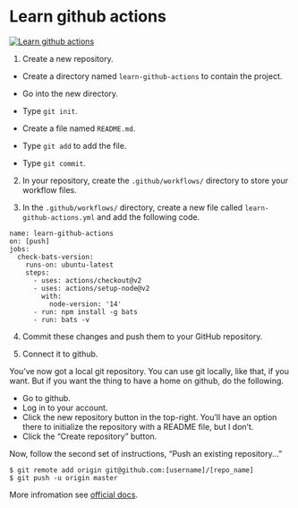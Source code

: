 # Learn github actions

[![Learn github actions](https://github.com/ishxiao/learn-github-actions/actions/workflows/learn-github-actions.yml/badge.svg)](https://github.com/ishxiao/learn-github-actions/actions/workflows/learn-github-actions.yml)

1. Create a new repository.

- Create a directory named `learn-github-actions` to contain the project.

- Go into the new directory.

- Type `git init`.

- Create a file named `README.md`.

- Type `git add` to add the file.

- Type `git commit`.

2. In your repository, create the `.github/workflows/` directory to store your workflow files.

3. In the `.github/workflows/` directory, create a new file called `learn-github-actions.yml` and add the following code.

```
name: learn-github-actions
on: [push]
jobs:
  check-bats-version:
    runs-on: ubuntu-latest
    steps:
      - uses: actions/checkout@v2
      - uses: actions/setup-node@v2
        with:
          node-version: '14'
      - run: npm install -g bats
      - run: bats -v
```

4. Commit these changes and push them to your GitHub repository.

5. Connect it to github.

You’ve now got a local git repository. You can use git locally, like that, if you want. But if you want the thing to have a home on github, do the following.

- Go to github.
- Log in to your account.
- Click the new repository button in the top-right. You’ll have an option there to initialize the repository with a README file, but I don’t.
- Click the “Create repository” button.

Now, follow the second set of instructions, “Push an existing repository...”
```
$ git remote add origin git@github.com:[username]/[repo_name]
$ git push -u origin master
```

More infromation see [official docs](https://docs.github.com/en/actions/learn-github-actions).